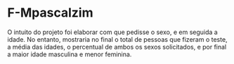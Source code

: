 # F-Mpascalzim
O intuito do projeto foi elaborar com que pedisse o sexo, e em seguida a idade. No entanto, mostraria no final o total de pessoas que fizeram o teste, a média das idades, o percentual de ambos os sexos solicitados, e por final a maior idade masculina e menor feminina.
